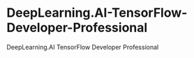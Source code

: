 # DeepLearning.AI-TensorFlow-Developer-Professional
DeepLearning.AI TensorFlow Developer Professional
